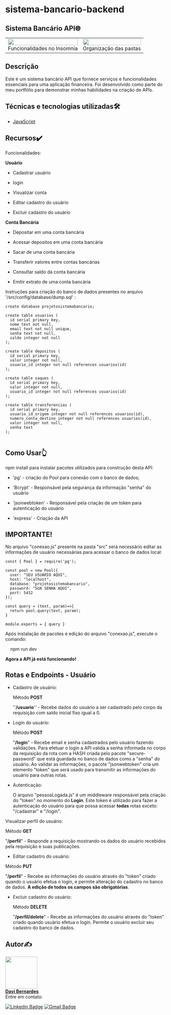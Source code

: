 # sistema-bancario-backend
## Sistema Bancário API🌐


<table>
  <tr>
    <td>
      <img src="SUA IMAGEM AQUI" alt="" style="width: 100%; height: auto;">
      <div style="text-align: center;">Funcionalidades no Insomnia</div>
    </td>
    <td>
      <img src="https://github.com/DavibernardesA/sistema-bancario-backend/assets/133716733/0ef1e8e5-a929-41c0-9425-576bd1a6764e" alt="" style="width: 100%; height: auto;">
      <div style="text-align: center;">Organização das pastas</div>
    </td>
  </tr>
</table>

## Descrição
Este é um sistema bancário API que fornece serviços e funcionalidades essenciais para uma aplicação financeira. Foi desenvolvido como parte do meu portfólio para demonstrar minhas habilidades na criação de APIs.

## Técnicas e tecnologias utilizadas🛠️
- [JavaScript](https://developer.mozilla.org/pt-BR/docs/Web/JavaScript)


## Recursos✔️

Funcionalidades:

**Usuário**

- Cadastrar usuário

- login

- Visualizar conta

- Editar cadastro do usuário

- Excluir cadastro do usuário

**Conta Bancária**

- Depositar em uma conta bancária

- Acessar depositos em uma conta bancária

- Sacar de uma conta bancária

- Transferir valores entre contas bancárias

- Consultar saldo da conta bancária

- Emitir extrato de uma conta bancária

Instruções para criação do banco de dados presentes no arquivo '/src/config/database/dump.sql' :

```
create database projetosistemabancario;

create table usuarios (
  id serial primary key,
  nome text not null,
  email text not null unique,
  senha text not null,
  saldo integer not null
);

create table depositos (
  id serial primary key,
  valor integer not null,
  usuario_id integer not null references usuarios(id)
);

create table saques (
  id serial primary key,
  valor integer not null,
  usuario_id integer not null references usuarios(id)
);

create table transferencias (
  id serial primary key,
  usuario_id_origem integer not null references usuarios(id),
  numero_conta_destino integer not null references usuarios(id),
  valor integer not null,
  senha text
);


```


## Como Usar👆
npm install para instalar pacotes utilizados para construção desta API:

- 'pg' - criação do Pool para conexão com o banco de dados;

- 'Bcrypt' - Responsável pela segurança da informação "senha" do usuário

- 'jsonwebtoken' - Responsável pela criação de um token para autenticação do usuário

- 'express' - Criação da API

## IMPORTANTE!

No arquivo "conexao.js" presente na pasta "src" será necessário editar as informações de usuário necessárias para acessar o banco de dados local:

```
const { Pool } = require('pg');

const pool = new Pool({
  user: "SEU USUÁRIO AQUI",
  host: "localhost",
  database: "projetosistemabancario",
  password: "SUA SENHA AQUI",
  port: 5432
});

const query = (text, param)=>{
  return pool.query(text, param);
}

module.exports = { query }
```

Após instalação de pacotes e edição do arquivo "conexao.js", execute o comando:

    npm run dev



**Agora a API já está funcionando!**

## Rotas e Endpoints - Usuário

- Cadastro de usuário:
  
  Método **POST**
  
  ''**/usuario**'' - Recebe  dados do usuário a ser cadastrado pelo corpo da requisição com saldo inicial fixo igual a 0.

- Login do usuário:
  
  Método **POST**
  
  "**/login**" - Recebe email e senha cadastrados pelo usuário fazendo validações. Para efetuar o login a API valida a senha informada no corpo da requisição da rota com a HASH criada pelo pacote "secure-password" que está guardada no banco de dados como a "senha" do usuário. Ao validar as informações, o pacote "jsonwebtoken" cria um elemento "token" que será usado para transmitir as informações do usuário para outras rotas.

- Autenticação:
  
    O arquivo "pessoaLogada.js" é um middleware responsável pela criação do "token" no momento do **Login**. Este token é utilizado para fazer a autenticação do usuário para que possa acessar **todas** rotas exceto: "/cadastrar" e "/login".

Visualizar perfil do usuário:
  
  Método **GET** 
  
  "**/perfil**" - Responde a requisição mostrando os dados do usuário recebidos pela requisição e suas publicações.

  - Editar cadastro do usuário:
  
  Método **PUT**
  
  "**/perfil**" - Recebe as informações do usuário através do "token" criado quando o usuário efetua o login, e permite alteração do cadastro no banco de dados. **A edição de todos os campos são obrigatórias**.

- Excluir cadastro do usuário:
  
  Método **DELETE**
  
  "**/perfil/delete**" - Recebe as informações do usuário através do "token" criado quando usuário efetua o login. Permite o usuário excluir seu cadastro do  banco de dados.



## Autor✍️ 

<a href=https://github.com/DavibernardesA>
<img src="https://github.com/DavibernardesA/sistema-bancario-backend/assets/133716733/6ba09c22-9eae-4601-980c-81533bd7b4f9" width="100px;" alt=""/>
<br>
<b>Davi Bernardes</b></a>
<br/>
Entre em contato: 


[![Linkedin Badge](https://img.shields.io/badge/-Linkedin-blue?style=flat-square&logo=Linkedin&logoColor=white&link=https://www.linkedin.com/in/davi-bernardes-do-nascimento-7b62a4274/)](https://www.linkedin.com/in/davi-bernardes-do-nascimento-7b62a4274/) 
[![Gmail Badge](https://img.shields.io/badge/-Gmail-c14438?style=flat-square&logo=Gmail&logoColor=white&link=mailto:davi.10bernardes@gmail.com)](mailto:davi.10bernardes@gmail.com)
